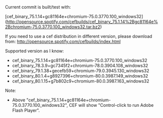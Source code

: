 Current commit is built/test with:

[cef_binary_75.1.14+gc81164e+chromium-75.0.3770.100_windows32]
(http://opensource.spotify.com/cefbuilds/cef_binary_75.1.14%2Bgc81164e%2Bchromium-75.0.3770.100_windows32.tar.bz2)

If you need to use a cef distribution in different version, please download from:
http://opensource.spotify.com/cefbuilds/index.html

Supported version as I know:
- cef_binary_75.1.14+gc81164e+chromium-75.0.3770.100_windows32
- cef_binary_78.3.9+gc7345f2+chromium-78.0.3904.108_windows32
- cef_binary_79.1.38+gecefb59+chromium-79.0.3945.130_windows32
- cef_binary_80.1.4+g8927396+chromium-80.0.3987.149_windows32
- cef_binary_80.1.15+g7b802c9+chromium-80.0.3987.163_windows32

Note:
- Above "cef_binary_75.1.14+gc81164e+chromium-75.0.3770.100_windows32", CEF will show "Control-click to run Adobe Flash Player".